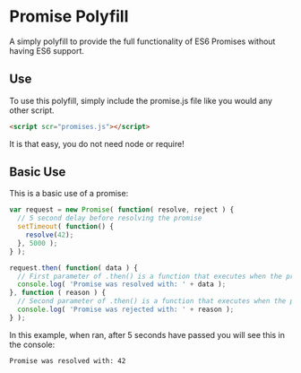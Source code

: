 # Promise Polyfill
A simply polyfill to provide the full functionality of ES6 Promises without having ES6 support.



## Use
To use this polyfill, simply include the promise.js file like you would any other script.
```html
<script scr="promises.js"></script>
```
It is that easy, you do not need node or require!


## Basic Use
This is a basic use of a promise:
```javascript
var request = new Promise( function( resolve, reject ) {
  // 5 second delay before resolving the promise
  setTimeout( function() {
    resolve(42);
  }, 5000 );
} );

request.then( function( data ) {
  // First parameter of .then() is a function that executes when the promise is resolved
  console.log( 'Promise was resolved with: ' + data );
}, function ( reason ) {
  // Second parameter of .then() is a function that executes when the promise is rejected
  console.log( 'Promise was rejected with: ' + reason );
} );
```
In this example, when ran, after 5 seconds have passed you will see this in the console:
```
Promise was resolved with: 42
```
